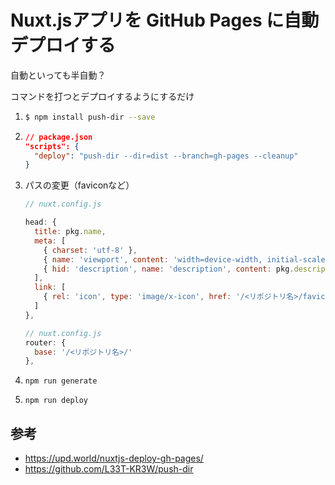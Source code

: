 # Nuxt.jsアプリを GitHub Pages に自動デプロイする



自動といっても半自動？

コマンドを打つとデプロイするようにするだけ





1. ```bash
   $ npm install push-dir --save
   ```

2. ```json
   // package.json
   "scripts": {
     "deploy": "push-dir --dir=dist --branch=gh-pages --cleanup"
   }
   ```

3. パスの変更（faviconなど）

   ```js
   // nuxt.config.js
   
   head: {
     title: pkg.name,
     meta: [
       { charset: 'utf-8' },
       { name: 'viewport', content: 'width=device-width, initial-scale=1' },
       { hid: 'description', name: 'description', content: pkg.description }
     ],
     link: [
       { rel: 'icon', type: 'image/x-icon', href: '/<リポジトリ名>/favicon.ico' }
     ]
   },
   ```

   ```js
   // nuxt.config.js
   router: {
     base: '/<リポジトリ名>/'
   },
   ```

   

4. `npm run generate`

5. `npm run deploy`





## 参考

- https://upd.world/nuxtjs-deploy-gh-pages/
- https://github.com/L33T-KR3W/push-dir